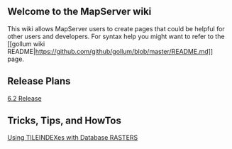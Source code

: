 ## Welcome to the MapServer wiki

This wiki allows MapServer users to create pages that could be helpful for other users and developers.  For syntax help you might want to refer to the [[gollum wiki README|https://github.com/github/gollum/blob/master/README.md]] page.

## Release Plans
[6.2 Release](/mapserver/mapserver/wiki/62ReleasePlan)

## Tricks, Tips, and HowTos
[Using TILEINDEXes with Database RASTERS](/mapserver/mapserver/wiki/DatabaseTileIndex)